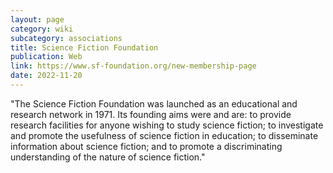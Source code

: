 ```yaml
---
layout: page
category: wiki
subcategory: associations
title: Science Fiction Foundation
publication: Web
link: https://www.sf-foundation.org/new-membership-page
date: 2022-11-20
---
```


"The Science Fiction Foundation was launched as an educational and research network in 1971. Its founding aims were and are: to provide research facilities for anyone wishing to study science fiction; to investigate and promote the usefulness of science fiction in education; to disseminate information about science fiction; and to promote a discriminating understanding of the nature of science fiction."
